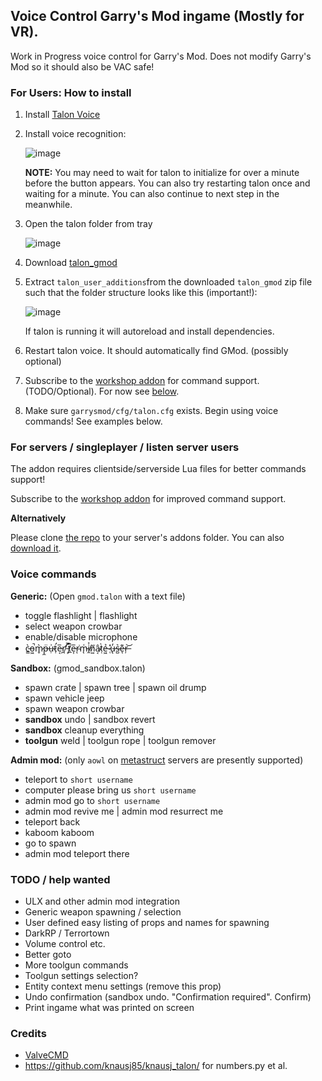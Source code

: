 ## Voice Control Garry's Mod ingame (Mostly for VR). 

Work in Progress voice control for Garry's Mod. Does not modify Garry's Mod so it should also be VAC safe!

### For Users: How to install

 1. Install [Talon Voice](https://talonvoice.com/)
 2. Install voice recognition:
 
      ![image](https://user-images.githubusercontent.com/207340/156883300-794009b3-5a72-46dc-a4bc-720188f3cc9c.png)
      
      **NOTE:** You may need to wait for talon to initialize for over a minute before the button appears.
      You can also try restarting talon once and waiting for a minute. You can also continue to next step in the meanwhile.
      
 3. Open the talon folder from tray
  
     ![image](https://user-images.githubusercontent.com/207340/156883338-8097ddf1-31c1-4cec-9a4c-cb62f7359ae1.png)
 
 4. Download [talon_gmod](https://github.com/Metastruct/talon_gmod/archive/refs/heads/dev.zip)
 5. Extract `talon_user_additions`from the downloaded `talon_gmod` zip file such that the folder structure looks like this (important!): 
     
     ![image](https://user-images.githubusercontent.com/207340/156883351-13e8b385-7e78-448f-b5f0-ee0e6aa3fac0.png)
     
     If talon is running it will autoreload and install dependencies.
     
 6. Restart talon voice. It should automatically find GMod. (possibly optional)
 7. Subscribe to the [workshop addon](https://steamcommunity.com/sharedfiles/filedetails/?id=TODO) for command support. (TODO/Optional). For now see [below](#for-servers--singleplayer--listen-server-users).
 8. Make sure `garrysmod/cfg/talon.cfg` exists. Begin using voice commands! See examples below.


### For servers / singleplayer / listen server users

The addon requires clientside/serverside Lua files for better commands support!

Subscribe to the [workshop addon](https://steamcommunity.com/sharedfiles/filedetails/?id=TODO) for improved command support.

**Alternatively**

Please clone [the repo](https://github.com/Metastruct/talon_gmod.git) to your server's addons folder. You can also [download it](https://github.com/Metastruct/talon_gmod/archive/refs/heads/dev.zip).

### Voice commands
**Generic:** (Open `gmod.talon` with a text file)
 - toggle flashlight | flashlight
 - select weapon crowbar
 - enable/disable microphone
 - c̵̳̀o̵͖̚m̷̥̀p̶̼̈ụ̵͗t̷̛̹e̵͔̅r̸̛̪ ̵͕̿t̸̲͆e̵͎̅r̴͘ͅm̵̨͑i̸̼͐n̸͍̆â̴͔ṭ̷̀ẻ̶͖ ̷̜̽u̶̢̓s̶̺͛e̶͊ͅr̶̦͝
 
**Sandbox:** (gmod_sandbox.talon)

 - spawn crate | spawn tree | spawn oil drump
 - spawn vehicle jeep
 - spawn weapon crowbar
 - **sandbox** undo | sandbox revert
 - **sandbox** cleanup everything
 - **toolgun** weld | toolgun rope | toolgun remover

**Admin mod:** (only `aowl` on [metastruct](https://metastruct.eu) servers are presently supported)
 - teleport to `short username`
 - computer please bring us `short username`
 - admin mod go to `short username`
 - admin mod revive me | admin mod resurrect me
 - teleport back
 - kaboom kaboom
 - go to spawn
 - admin mod teleport there

### TODO / help wanted

 - ULX and other admin mod integration
 - Generic weapon spawning / selection
 - User defined easy listing of props and names for spawning
 - DarkRP / Terrortown
 - Volume control etc.
 - Better goto
 - More toolgun commands
 - Toolgun settings selection?
 - Entity context menu settings (remove this prop)
 - Undo confirmation (sandbox undo. "Confirmation required". Confirm)
 - Print ingame what was printed on screen

### Credits
 - [ValveCMD](github.com/python1320/valvecmd)
 - https://github.com/knausj85/knausj_talon/ for numbers.py et al.
